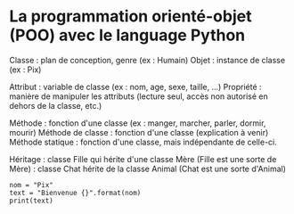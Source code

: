 # La programmation orienté-objet (POO) avec le language Python

Classe				: plan de conception, genre (ex : Humain)
Objet				: instance de classe (ex : Pix)

Attribut			: variable de classe (ex : nom, age, sexe, taille, ...)
Propriété			: manière de manipuler les attributs (lecture seul, accès non autorisé en dehors de la classe, etc.)

Méthode 			: fonction d'une classe (ex : manger, marcher, parler, dormir, mourir)
Méthode de classe 	: fonction d'une classe (explication à venir)
Méthode statique	: fonction d'une classe, mais indépendante de celle-ci.

Héritage			: classe Fille qui hérite d'une classe Mère (Fille est une sorte de Mère)
					: classe Chat hérite de la classe Animal (Chat est une sorte d'Animal)

```
nom = "Pix"
text = "Bienvenue {}".format(nom)
print(text)
```